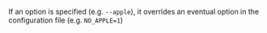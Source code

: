 If an option is specified (e.g. ```--apple```), it overrides an eventual option in the configuration file (e.g. ```NO_APPLE=1```)
